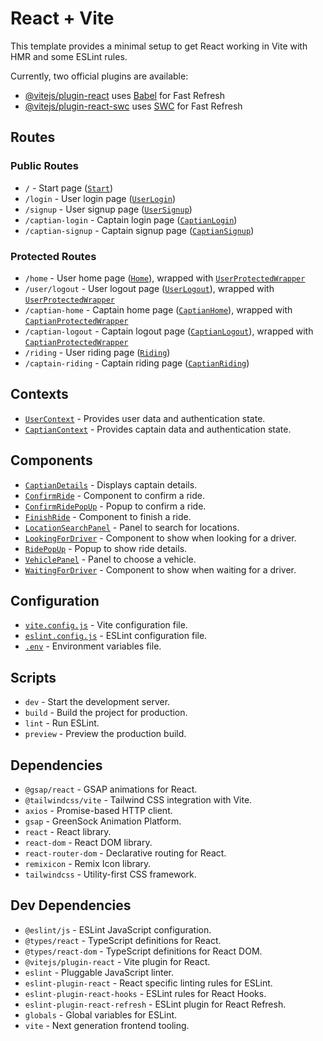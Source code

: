 # React + Vite

This template provides a minimal setup to get React working in Vite with HMR and some ESLint rules.

Currently, two official plugins are available:

- [@vitejs/plugin-react](https://github.com/vitejs/vite-plugin-react/blob/main/packages/plugin-react/README.md) uses [Babel](https://babeljs.io/) for Fast Refresh
- [@vitejs/plugin-react-swc](https://github.com/vitejs/vite-plugin-react-swc) uses [SWC](https://swc.rs/) for Fast Refresh

## Routes

### Public Routes
- `/` - Start page ([`Start`](src/pages/Start.jsx))
- `/login` - User login page ([`UserLogin`](src/pages/UserLogin.jsx))
- `/signup` - User signup page ([`UserSignup`](src/pages/UserSignup.jsx))
- `/captian-login` - Captain login page ([`CaptianLogin`](src/pages/CaptianLogin.jsx))
- `/captian-signup` - Captain signup page ([`CaptianSignup`](src/pages/CaptianSignup.jsx))

### Protected Routes
- `/home` - User home page ([`Home`](src/pages/Home.jsx)), wrapped with [`UserProtectedWrapper`](src/pages/UserProtectedWrapper.jsx)
- `/user/logout` - User logout page ([`UserLogout`](src/pages/UserLogout.jsx)), wrapped with [`UserProtectedWrapper`](src/pages/UserProtectedWrapper.jsx)
- `/captian-home` - Captain home page ([`CaptianHome`](src/pages/CaptianHome.jsx)), wrapped with [`CaptianProtectedWrapper`](src/pages/CaptianProtectedWrapper.jsx)
- `/captian-logout` - Captain logout page ([`CaptianLogout`](src/pages/CaptianLogout.jsx)), wrapped with [`CaptianProtectedWrapper`](src/pages/CaptianProtectedWrapper.jsx)
- `/riding` - User riding page ([`Riding`](src/pages/Riding.jsx))
- `/captain-riding` - Captain riding page ([`CaptianRiding`](src/pages/CaptianRiding.jsx))

## Contexts
- [`UserContext`](src/contexts/UserContext.jsx) - Provides user data and authentication state.
- [`CaptianContext`](src/contexts/CaptianContext.jsx) - Provides captain data and authentication state.

## Components
- [`CaptianDetails`](src/components/CaptianDetails.jsx) - Displays captain details.
- [`ConfirmRide`](src/components/ConfirmRide.jsx) - Component to confirm a ride.
- [`ConfirmRidePopUp`](src/components/ConfirmRidePopUp.jsx) - Popup to confirm a ride.
- [`FinishRide`](src/components/FinishRide.jsx) - Component to finish a ride.
- [`LocationSearchPanel`](src/components/LocationSearchPanel.jsx) - Panel to search for locations.
- [`LookingForDriver`](src/components/LookingForDriver.jsx) - Component to show when looking for a driver.
- [`RidePopUp`](src/components/RidePopUp.jsx) - Popup to show ride details.
- [`VehiclePanel`](src/components/VehiclePanel.jsx) - Panel to choose a vehicle.
- [`WaitingForDriver`](src/components/WaitingForDriver.jsx) - Component to show when waiting for a driver.

## Configuration
- [`vite.config.js`](vite.config.js) - Vite configuration file.
- [`eslint.config.js`](eslint.config.js) - ESLint configuration file.
- [`.env`](.env) - Environment variables file.

## Scripts
- `dev` - Start the development server.
- `build` - Build the project for production.
- `lint` - Run ESLint.
- `preview` - Preview the production build.

## Dependencies
- `@gsap/react` - GSAP animations for React.
- `@tailwindcss/vite` - Tailwind CSS integration with Vite.
- `axios` - Promise-based HTTP client.
- `gsap` - GreenSock Animation Platform.
- `react` - React library.
- `react-dom` - React DOM library.
- `react-router-dom` - Declarative routing for React.
- `remixicon` - Remix Icon library.
- `tailwindcss` - Utility-first CSS framework.

## Dev Dependencies
- `@eslint/js` - ESLint JavaScript configuration.
- `@types/react` - TypeScript definitions for React.
- `@types/react-dom` - TypeScript definitions for React DOM.
- `@vitejs/plugin-react` - Vite plugin for React.
- `eslint` - Pluggable JavaScript linter.
- `eslint-plugin-react` - React specific linting rules for ESLint.
- `eslint-plugin-react-hooks` - ESLint rules for React Hooks.
- `eslint-plugin-react-refresh` - ESLint plugin for React Refresh.
- `globals` - Global variables for ESLint.
- `vite` - Next generation frontend tooling.